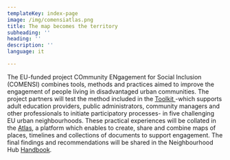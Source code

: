 ```yaml
---
templateKey: index-page
image: /img/comensiatlas.png
title: The map becomes the territory
subheading: ''
heading: ''
description: ''
language: it

---
```

The EU-funded project COmmunity ENgagement for Social Inclusion (COMENSI) combines tools, methods and practices aimed to improve the engagement of people living in disadvantaged urban communities. The project partners will test the method included in the [Toolkit ](https://www.community-atlas.net/toolkit)-which supports adult education providers, public administrators, community managers and other professionals to initiate participatory processes- in five challenging EU urban neighbourhoods. These practical experiences will be collated in the [Atlas](https://www.community-atlas.net/atlases), a platform which enables to create, share and combine maps of places, timelines and collections of documents to support engagement. The final findings and recommendations will be shared in the Neighbourhood Hub [Handbook](https://www.community-atlas.net/handbook).
